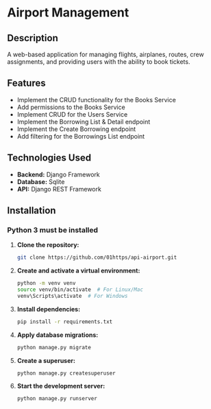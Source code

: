 # Airport Management

## Description
A web-based application for managing flights, airplanes, routes, crew assignments,
and providing users with the ability to book tickets.

## Features
- Implement the CRUD functionality for the Books Service
- Add permissions to the Books Service
- Implement CRUD for the Users Service
- Implement the Borrowing List & Detail endpoint
- Implement the Create Borrowing endpoint
- Add filtering for the Borrowings List endpoint

## Technologies Used
- **Backend:** Django Framework
- **Database:** Sqlite
- **API:** Django REST Framework

## Installation
### Python 3 must be installed
1. **Clone the repository:**
   ```bash
   git clone https://github.com/01https/api-airport.git
2. **Create and activate a virtual environment:**
   ```bash
   python -m venv venv
   source venv/bin/activate  # For Linux/Mac
   venv\Scripts\activate  # For Windows
3. **Install dependencies:**
    ```bash
   pip install -r requirements.txt
6. **Apply database migrations:**
    ```bash
   python manage.py migrate
7. **Create a superuser:**
   ```bash
   python manage.py createsuperuser
8. **Start the development server:**
    ```bash
   python manage.py runserver
